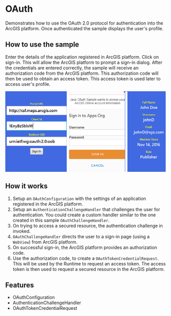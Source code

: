 <h1>OAuth</h1>

<p>Demonstrates how to use the OAuth 2.0 protocol for authentication into the ArcGIS platform. Once authenticated the sample displays the user's profile.</p>

<h2>How to use the sample</h2>

<p>Enter the details of the application registered in ArcGIS platform. Click on sign-in.
This will allow the ArcGIS platform to prompt a sign-in dialog. After the credentials are entered correctly, the sample
will receive an authorization code from the ArcGIS platform. This authorization code will then be used to obtain an
access token. This access token is used later to access user's profile.</p>

<p><img src="OAuth.png"/></p>

<h2>How it works</h2>

<ol>
    <li>Setup an <code>OAuthConfiguration</code> with the settings of an application registered in the ArcGIS platform.</li>
    <li>Setup an <code>AuthenticationChallengeHandler</code> that challenges the user for authentication. You could
    create a custom handler similar to the one created in this sample <code>OAuthChallengeHandler</code>.</li>
    <li>On trying to access a secured resource, the authentication challenge in invoked.</li>
    <li><code>OAuthChallengeHandler</code> directs the user to a sign-in page (using a <code>WebView</code>) from ArcGIS platform.</li>
    <li>On successful sign-in, the ArcGIS platform provides an authorization code.</li>
    <li>Use the authorization code, to create a <code>OAuthTokenCredentialRequest</code>. This will be used by the Runtime
    to request an access token. The access token is then used to request a secured resource in the ArcGIS platform.</li>
</ol>

<h2>Features</h2>

<ul>
    <li>OAuthConfiguration</li>
    <li>AuthenticationChallengeHandler</li>
    <li>OAuthTokenCredentialRequest</li>
</ul>
